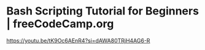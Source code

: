 # Bash Scripting Tutorial for Beginners | freeCodeCamp.org

https://youtu.be/tK9Oc6AEnR4?si=dAWA80TRjH4AG6-R
